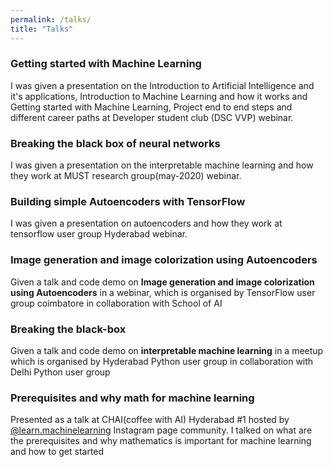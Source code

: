 ```yaml
---
permalink: /talks/
title: "Talks"
---
```



### Getting started with Machine Learning
<p>I was given a presentation on the Introduction to Artificial Intelligence and it's applications, Introduction to Machine Learning and how it works and Getting started with Machine Learning, Project end to end steps and different career paths at Developer student club (DSC VVP) webinar.</p>
<a href="https://speakerdeck.com/udaykondreddy/introduction-to-artificial-intelligence"  class="btn btn-info" role="button" target="_blank"> <i class="fa fa-file-powerpoint-o fa-2x" aria-hidden="true"></i></a> <a href="https://speakerdeck.com/udaykondreddy/introduction-to-machine-learning"  class="btn btn-info" role="button" target="_blank"> <i class="fa fa-file-powerpoint-o fa-2x" aria-hidden="true"></i></a> <a href="https://speakerdeck.com/udaykondreddy/getting-started-with-machine-learning-and-different-career-paths"  class="btn btn-info" role="button" target="_blank"> <i class="fa fa-file-powerpoint-o fa-2x" aria-hidden="true"></i></a>  <a href="https://youtu.be/hBOf7Iak2gE"  class="btn btn-info" role="button" target="_blank"> <i class="fa fa-youtube fa-2x" aria-hidden="true"></i></a> <a href="https://dsc.community.dev/events/details/developer-student-clubs-vyavasayi-vidya-pratishthan-engineering-college-presents-getting-started-with-machine-learning/#/"  class="btn btn-info" role="button" target="_blank"> <i class="fa fa-file-text-o fa-2x" aria-hidden="true"></i></a>

### Breaking the black box of neural networks
<p>I was given a presentation on the interpretable machine learning and how they work at MUST research group(may-2020) webinar.</p>
<a href="https://speakerdeck.com/udaykondreddy/breaking-the-black-box-of-neural-networks"  class="btn btn-info" role="button" target="_blank"> <i class="fa fa-file-powerpoint-o fa-2x" aria-hidden="true"></i></a>

### Building simple Autoencoders with TensorFlow
<p>I was given a presentation on autoencoders and how they work at tensorflow user group Hyderabad webinar.</p>
<a href="https://speakerdeck.com/udaykondreddy/autoencoders"  class="btn btn-info" role="button" target="_blank"> <i class="fa fa-file-powerpoint-o fa-2x" aria-hidden="true"></i></a> <a href="https://www.meetup.com/en-AU/TensorFlow-User-Group-Hyderabad/events/270335272/"  class="btn btn-info" role="button" target="_blank"> <i class="fa fa-file-text-o fa-2x" aria-hidden="true"></i></a>

### Image generation and image colorization using Autoencoders
<p>Given a talk and code demo on <b>Image generation and image colorization using Autoencoders</b> in a webinar, which is organised by TensorFlow user group coimbatore in collaboration with School of AI</p>
<a href="https://github.com/udaykondreddy/tfug_coimbatore_may_webinar"  class="btn btn-info" role="button" target="_blank"> <i class="fa fa-github fa-2x" aria-hidden="true"></i></a> <a href="https://www.youtube.com/watch?v=Gz1YLBKeDAo"  class="btn btn-info" role="button" target="_blank"> <i class="fa fa-youtube fa-2x" aria-hidden="true"></i></a> <a href="https://www.meetup.com/en-AU/TFUGCbe/events/270339784/"  class="btn btn-info" role="button" target="_blank"> <i class="fa fa-file-text-o fa-2x" aria-hidden="true"></i></a>

### Breaking the black-box
<p>Given a talk and code demo on <b>interpretable machine learning</b> in a meetup which is organised by Hyderabad Python user group in collaboration with Delhi Python user group</p>
<a href="https://speakerdeck.com/udaykondreddy/breaking-the-black-box"  class="btn btn-info" role="button" target="_blank"> <i class="fa fa-file-powerpoint-o fa-2x" aria-hidden="true"></i></a> <a href="https://github.com/udaykondreddy/hydpy-march-2020-meetup"  class="btn btn-info" role="button" target="_blank"> <i class="fa fa-github fa-2x" aria-hidden="true"></i></a> <a href="https://www.youtube.com/watch?v=2z6G9xvV4Ds"  class="btn btn-info" role="button" target="_blank"> <i class="fa fa-youtube fa-2x" aria-hidden="true"></i></a> <a href="https://www.meetup.com/HydPyGroup/events/268732438/?isFromReg=true"  class="btn btn-info" role="button" target="_blank"> <i class="fa fa-file-text-o fa-2x" aria-hidden="true"></i></a>


### Prerequisites and why math for machine learning
<p>Presented as a talk at CHAI(coffee with AI) Hyderabad #1 hosted by <a href="https://instagram.com/learn.machinelearning">@learn.machinelearning</a> Instagram page community. I talked on what are the prerequisites and why mathematics is important for machine learning and how to get started</p>
<a href="https://speakerdeck.com/udaykondreddy/prerequisites-and-why-math-for-machine-learning/"  class="btn btn-info" role="button" target="_blank"> <i class="fa fa-file-powerpoint-o fa-2x" aria-hidden="true"></i></a>
